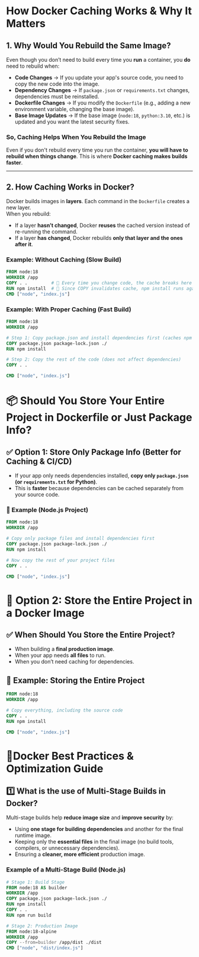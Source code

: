 # **How Docker Caching Works & Why It Matters**

## **1. Why Would You Rebuild the Same Image?**
Even though you don’t need to build every time you **run** a container, you **do** need to rebuild when:  
- **Code Changes** → If you update your app's source code, you need to copy the new code into the image.  
- **Dependency Changes** → If `package.json` or `requirements.txt` changes, dependencies must be reinstalled.  
- **Dockerfile Changes** → If you modify the `Dockerfile` (e.g., adding a new environment variable, changing the base image).  
- **Base Image Updates** → If the base image (`node:18`, `python:3.10`, etc.) is updated and you want the latest security fixes.  

### **So, Caching Helps When You Rebuild the Image**
Even if you don't rebuild every time you run the container, **you will have to rebuild when things change**. This is where **Docker caching makes builds faster**.

---

## **2. How Caching Works in Docker?**
Docker builds images in **layers**. Each command in the `Dockerfile` creates a new layer.  
When you rebuild:  
- If a layer **hasn’t changed**, Docker **reuses** the cached version instead of re-running the command.  
- If a layer **has changed**, Docker rebuilds **only that layer and the ones after it**.  

### **Example: Without Caching (Slow Build)**
```dockerfile
FROM node:18
WORKDIR /app
COPY . .         # 🛑 Every time you change code, the cache breaks here
RUN npm install  # 🛑 Since COPY invalidates cache, npm install runs again
CMD ["node", "index.js"]
```

### **Example: With Proper Caching (Fast Build)**
```dockerfile
FROM node:18
WORKDIR /app

# Step 1: Copy package.json and install dependencies first (caches npm install)
COPY package.json package-lock.json ./
RUN npm install  

# Step 2: Copy the rest of the code (does not affect dependencies)
COPY . .  

CMD ["node", "index.js"]

```

# 📦 Should You Store Your Entire Project in Dockerfile or Just Package Info?

## ✅ Option 1: Store Only Package Info (Better for Caching & CI/CD)
- If your app only needs dependencies installed, **copy only `package.json` (or `requirements.txt` for Python)**.
- This is **faster** because dependencies can be cached separately from your source code.

### 🔹 Example (Node.js Project)
```dockerfile
FROM node:18
WORKDIR /app

# Copy only package files and install dependencies first
COPY package.json package-lock.json ./
RUN npm install  

# Now copy the rest of your project files
COPY . .  

CMD ["node", "index.js"]

```
# 🐳 Option 2: Store the Entire Project in a Docker Image

## ✅ When Should You Store the Entire Project?
- When building a **final production image**.
- When your app needs **all files** to run.
- When you don’t need caching for dependencies.

## 🔹 Example: Storing the Entire Project
```dockerfile
FROM node:18
WORKDIR /app

# Copy everything, including the source code
COPY . .  
RUN npm install  

CMD ["node", "index.js"]
```

# **🐬Docker Best Practices & Optimization Guide**  

## **1️⃣ What is the use of Multi-Stage Builds in Docker?**  
Multi-stage builds help **reduce image size** and **improve security** by:  
- Using **one stage for building dependencies** and another for the final runtime image.  
- Keeping only the **essential files** in the final image (no build tools, compilers, or unnecessary dependencies).  
- Ensuring a **cleaner, more efficient** production image.  

### **Example of a Multi-Stage Build (Node.js)**
```dockerfile
# Stage 1: Build Stage
FROM node:18 AS builder
WORKDIR /app
COPY package.json package-lock.json ./
RUN npm install
COPY . . 
RUN npm run build

# Stage 2: Production Image
FROM node:18-alpine
WORKDIR /app
COPY --from=builder /app/dist ./dist
CMD ["node", "dist/index.js"]
